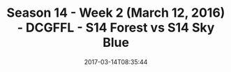 ---
title: Season 14 - Week 2 (March 12, 2016) - DCGFFL - S14 Forest vs S14 Sky Blue
teams-score:
- team: _teams/s14-forest.md
  score: 26
- team: _teams/s14-sky.md
  score: 33
mvp: Levert James, James Rowe
game-ball: Kevin Hamilton, Linda Pratt
season: 14
week: 2
date: '2017-03-14T08:35:44'
pageid: season-14-week-2-march-12-2016-5095-vs-5105
---